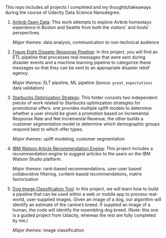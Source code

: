This repo includes all projects I completed and my thoughts/takeaways during the course of Udacity Data Science Nanodegree.

1. [Airbnb Open Data](airbnb_supply_demand): This work attempts to explore Airbnb homestays experience in Boston and 
Seattle from both the visitors' and hosts' perspectives.  

    *Major themes*: data analysis, communication to non-technical audience
2. [Figure Eight Disaster Response Pipeline](figure8_disaster_response_pipelines): In this project, you will find an ETL 
pipeline that processes real messages that were sent during disaster events and a machine learning pipeline to categorize 
these messages so that they can be sent to an appropriate disaster relief agency.  

    *Major themes*: ELT pipeline, ML pipeline (bonus: `great_expectations` data validation)
     
3. [Starbucks Optimization Strategy](starbucks_optimization_strategy): This folder consists two independent pieces of 
work related to Starbucks optimization strategies for promotional offers: one provides multiple uplift models to determine 
whether a user should be given a promotion based on Incremental Response Rate and Net Incremental Revenue; the other builds 
a customer segmentation model to determine which demographic groups respond best to which offer types.  
  
    *Major themes*: uplift modeling, customer segmentation
    
4. [IBM Watson Article Recommendation Engine](ibm_articles_recommendation_engine): This project includes a recommendation 
engine to suggest articles to the users on the IBM Watson Studio platform. 

    *Major themes*: rank-based recommendations, user-user based collaborative filtering, content-based recommendations, 
    matrix factorization


5. [Dog Image Classification Tool](dog_breed_classifier): In this project, we will learn how to build a pipeline that can 
be used within a web or mobile app to process real-world, user-supplied images.  Given an image of a dog, our algorithm 
will identify an estimate of the canine’s breed.  If supplied an image of a human, the code will identify the resembling 
dog breed. (Note: this one is a guided project from Udacity, whereas the rest are fully completed by me.)

    *Major themes*: image classification